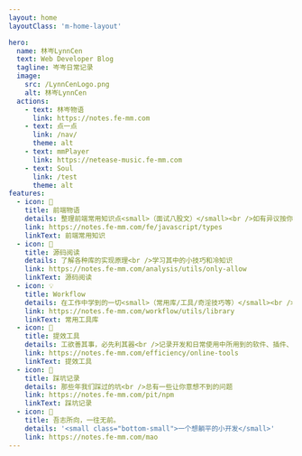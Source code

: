 ```yaml
---
layout: home
layoutClass: 'm-home-layout'

hero:
  name: 林岑LynnCen
  text: Web Developer Blog
  tagline: 岑岑日常记录
  image:
    src: /LynnCenLogo.png
    alt: 林岑LynnCen
  actions:
    - text: 林岑物语
      link: https://notes.fe-mm.com
    - text: 点一点
      link: /nav/
      theme: alt
    - text: mmPlayer
      link: https://netease-music.fe-mm.com
    - text: Soul
      link: /test
      theme: alt
features:
  - icon: 📖
    title: 前端物语
    details: 整理前端常用知识点<small>（面试八股文）</small><br />如有异议按你的理解为主，不接受反驳
    link: https://notes.fe-mm.com/fe/javascript/types
    linkText: 前端常用知识
  - icon: 📘
    title: 源码阅读
    details: 了解各种库的实现原理<br />学习其中的小技巧和冷知识
    link: https://notes.fe-mm.com/analysis/utils/only-allow
    linkText: 源码阅读
  - icon: 💡
    title: Workflow
    details: 在工作中学到的一切<small>（常用库/工具/奇淫技巧等）</small><br />配合 CV 大法来更好的摸鱼
    link: https://notes.fe-mm.com/workflow/utils/library
    linkText: 常用工具库
  - icon: 🧰
    title: 提效工具
    details: 工欲善其事，必先利其器<br />记录开发和日常使用中所用到的软件、插件、扩展等
    link: https://notes.fe-mm.com/efficiency/online-tools
    linkText: 提效工具
  - icon: 🐞
    title: 踩坑记录
    details: 那些年我们踩过的坑<br />总有一些让你意想不到的问题
    link: https://notes.fe-mm.com/pit/npm
    linkText: 踩坑记录
  - icon: 💯
    title: 吾志所向，一往无前。
    details: '<small class="bottom-small">一个想躺平的小开发</small>'
    link: https://notes.fe-mm.com/mao
---
```


<style>
/*爱的魔力转圈圈*/
.m-home-layout .image-src:hover {
  transform: translate(-50%, -50%) rotate(666turn);
  transition: transform 59s 1s cubic-bezier(0.3, 0, 0.8, 1);
}

.m-home-layout .details small {
  opacity: 0.8;
}

.m-home-layout .bottom-small {
  display: block;
  margin-top: 2em;
  text-align: right;
}
</style>
